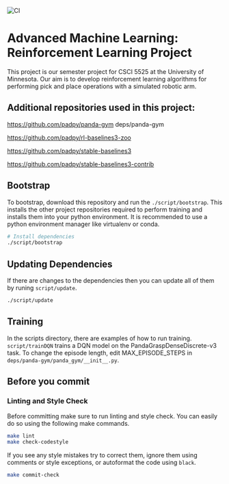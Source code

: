 ![CI](https://github.com/padpy/aml_rl/actions/workflows/ci.yml/badge.svg)
# Advanced Machine Learning: Reinforcement Learning Project

This project is our semester project for CSCI 5525 at the University of Minnesota. Our aim is to develop
reinforcement learning algorithms for performing pick and place operations with a simulated robotic arm.

## Additional repositories used in this project:
https://github.com/padpy/panda-gym deps/panda-gym

https://github.com/padpy/rl-baselines3-zoo

https://github.com/padpy/stable-baselines3

https://github.com/padpy/stable-baselines3-contrib

## Bootstrap
To bootstrap, download this repository and run the `./script/bootstrap`. This installs the other project repositories
required to perform training and installs them into your python environment. It is recommended to use a python environment
manager like virtualenv or conda.

```bash
# Install dependencies
./script/bootstrap
```

## Updating Dependencies
If there are changes to the dependencies then you can update all of them by runing `script/update`.
```bash
./script/update
```

## Training
In the scripts directory, there are examples of how to run training. `script/trainDQN` trains a DQN model on the
PandaGraspDenseDiscrete-v3 task. To change the episode length, edit MAX_EPISODE_STEPS in
`deps/panda-gym/panda_gym/__init__.py`.

## Before you commit
### Linting and Style Check
Before committing make sure to run linting and style check. You can easily do so using the following make commands.

```bash
make lint
make check-codestyle
```

If you see any style mistakes try to correct them, ignore them using comments or style exceptions, or autoformat
the code using `black`.

```bash
make commit-check
```
